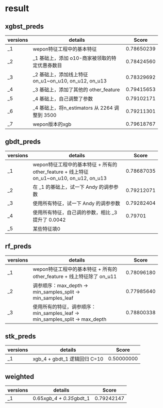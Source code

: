 ﻿# result

## xgbst_preds

| versions | details                                              | Score      |
| -------- | ---------------------------------------------------- | ---------- |
| _1       | wepon特征工程中的基本特征                            | 0.78650239 |
| _2       | _1 基础上，添加 o10-商家被领取的特定优惠券数目       | 0.78424560 |
| _3       | _2 基础上，添加线上特征 on_u1~on_u10, on_u12, on_u13 | 0.78329692 |
| _4       | _3 基础上，添加了其他的 other_feature                | 0.79415653 |
| _5       | _4 基础上，自己调整了参数                            | 0.79102171 |
| _6       | _4 基础上，将n_estimators 从 2264 调整到 3500        | 0.79211301 |
| _7       | wepon版本的xgb                                       | 0.79618767 |

## gbdt_preds

| versions | details                                                                                 | Score      |
| -------- | --------------------------------------------------------------------------------------- | ---------- |
| _1       | wepon特征工程中的基本特征 + 所有的other_feature + 线上特征 on_u1~on_u10, on_u12, on_u13 | 0.78687035 |
| _2       | 在 _1 的基础上，试一下 Andy 的调参参数                                                  | 0.79212071 |
| _3       | 使用所有特征，试一下 Andy 的调参参数                                                    | 0.79282404 |
| _4       | 使用所有特征，自己调的参数，相比 _3 提升了 0.0042                                       | 0.79701    |
| _5       | 某些特征填0                                                                             |            |

## rf_preds

| versions | details                                                                      | Score      |
| -------- | ---------------------------------------------------------------------------- | ---------- |
| _1       | wepon特征工程中的基本特征 + 所有的other_feature + 线上特征除了 on_u11        | 0.78096180 |
| _2       | 调参顺序：max_depth -> min_samples_split -> min_samples_leaf                 | 0.77985640 |
| _3       | 使用所有的特征，调参顺序：min_samples_leaf -> min_samples_split -> max_depth | 0.78800338 |

## stk_preds

| versions | details                      | Score      |
| -------- | ---------------------------- | ---------- |
| _1       | xgb_4 + gbdt_1 逻辑回归 C=10 | 0.50000000 |

## weighted

| versions | details                  | Score      |
| -------- | ------------------------ | ---------- |
| _1       | 0.65*xgb_4 + 0.35*gbdt_1 | 0.79242147 |

